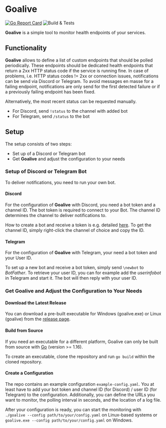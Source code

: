 # Goalive
[![Go Report Card](https://goreportcard.com/badge/github.com/Stef2k16/goalive)](https://goreportcard.com/report/github.com/Stef2k16/goalive)
![Build & Tests](https://github.com/Stef2k16/goalive/actions/workflows/go.yml/badge.svg)

**Goalive** is a simple tool to monitor health endpoints of your services.

## Functionality
**Goalive** allows to define a list of custom endpoints that should be polled periodically. These endpoints should be
dedicated health endpoints that return a 2xx HTTP status code if the service is running fine.
In case of problems, i.e. HTTP status codes != 2xx or connection issues, notifications can be send via Discord or 
Telegram. To avoid messages en masse for a failing endpoint, notifications are only
send for the first detected failure or if a previously failing endpoint has been fixed.

Alternatively, the most recent status can be requested manually. 
- For Discord, send `!status` to the channel with added bot
- For Telegram, send `/status` to the bot

## Setup
The setup consists of two steps:
- Set up of a Discord or Telegram bot
- Get **Goalive** and adjust the configuration to your needs

### Setup of Discord or Telegram Bot
To deliver notifications, you need to run your own bot.

#### Discord
For the configuration of **Goalive** with Discord, you need a bot token and a channel ID. The bot token is required to 
connect to your Bot. The channel ID determines the channel to deliver notifications to.

How to create a bot and receive a token is e.g. detailed [here](https://www.writebots.com/discord-bot-token/).
To get the channel ID, simply right-click the channel of choice and copy the ID.

#### Telegram
For the configuration of **Goalive** with Telegram, your need a bot token and your User ID.

To set up a new bot and receive a bot token, simply send `\newbot` to _BotFather_. To retrieve your user ID, you can for
example add the _userinfobot_ in Telegram and start it. The bot will then reply with your user ID.

### Get Goalive and Adjust the Configuration to Your Needs
#### Download the Latest Release
You can download a pre-built executable for Windows (goalive.exe) or Linux (goalive) from 
the [release page](https://github.com/Stef2k16/goalive/releases).

#### Build from Source
If you need an executable for a different platform, Goalive can only be built from source with
[Go](https://golang.org/dl/) (version >= 1.16).

To create an executable, clone the repository and run `go build` within the cloned repository. 

#### Create a Configuration
The repo contains an example configuration
`example-config.yaml`. You at least have to add your bot token and channel ID (for Discord) / user ID (for Telegram)
to the configuration.
Additionally, you can define the URLs you want to monitor, the polling interval in seconds, and the location of a log 
file.

After your configuration is ready, you can start the monitoring with `./goalive --config path/to/your/config.yaml`
on Linux-based systems or `goalive.exe --config path/to/your/config.yaml` on Windows.